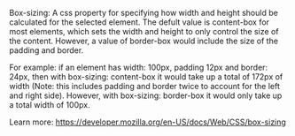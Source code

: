 Box-sizing: 
A css property for specifying how width and height should be calculated for the selected element. The defult value is content-box for most elements, 
which sets the width and height to only control the size of the content. However, a value of border-box would include the size of the padding and border.

For example: if an element has width: 100px, padding 12px and border: 24px, then with box-sizing: content-box it would take up a total of 172px of width
(Note: this includes padding and border twice to account for the left and right side). However, with box-sizing: border-box it would only take up a total width of 100px.

Learn more: https://developer.mozilla.org/en-US/docs/Web/CSS/box-sizing
